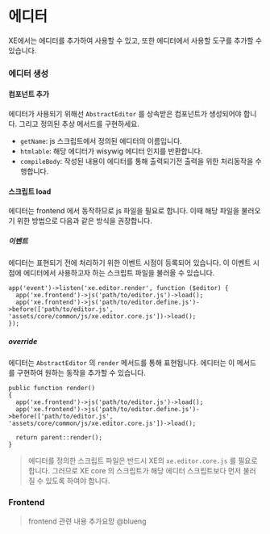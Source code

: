 # 에디터

XE에서는 에디터를 추가하여 사용할 수 있고, 또한 에디터에서 사용할 도구를 추가할 수 있습니다.

### 에디터 생성
#### 컴포넌트 추가
에디터가 사용되기 위해선 `AbstractEditor` 를 상속받은 컴포넌트가 생성되어야 합니다. 그리고 정의된 추상 메서드를 구현하세요.
* `getName`: js 스크립트에서 정의된 에디터의 이름입니다.
* `htmlable`: 해당 에디터가 wisywig 에디터 인지를 반환합니다.
* `compileBody`: 작성된 내용이 에디터를 통해 출력되기전 출력을 위한 처리동작을 수행합니다.

#### 스크립트 load
에디터는 frontend 에서 동작하므로 js 파일을 필요로 합니다. 이때 해당 파일을 불러오기 위한 방법으로 다음과 같은 방식을 권장합니다.

##### 이벤트
에디터는 표현되기 전에 처리하기 위한 이벤트 시점이 등록되어 있습니다. 이 이벤트 시점에 에디터에서 사용하고자 하는 스크립트 파일을 불러올 수 있습니다.
```
app('event')->listen('xe.editor.render', function ($editor) {
  app('xe.frontend')->js('path/to/editor.js')->load();
  app('xe.frontend')->js('path/to/editor.define.js')->before(['path/to/editor.js', 'assets/core/common/js/xe.editor.core.js'])->load();
});
```

##### override
에디터는 `AbstractEditor` 의 `render` 메서드를 통해 표현됩니다. 에디터는 이 메서드를 구현하여 원하는 동작을 추가할 수 있습니다.
```
public function render()
{
  app('xe.frontend')->js('path/to/editor.js')->load();
  app('xe.frontend')->js('path/to/editor.define.js')->before(['path/to/editor.js', 'assets/core/common/js/xe.editor.core.js'])->load();
  
  return parent::render();
}
```

> 에디터를 정의한 스크립트 파일은 반드시 XE의 `xe.editor.core.js` 를 필요로 합니다. 그러므로 XE core 의 스크립트가 해당 에디터 스크립트보다 먼저 불러질 수 있도록 하여야 합니다.


### Frontend
> frontend 관련 내용 추가요망
> @blueng